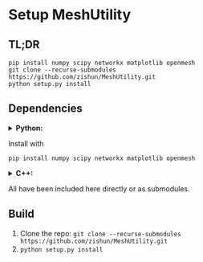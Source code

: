 # Setup MeshUtility

## TL;DR
```
pip install numpy scipy networkx matplotlib openmesh
git clone --recurse-submodules https://github.com/zishun/MeshUtility.git
python setup.py install
```

## Dependencies

<details>
<summary>
<b>
Python:
</b>
</summary>

* numpy
* scipy
* networkx
* matplotlib
* openmesh

</details>


Install with 
```shell
pip install numpy scipy networkx matplotlib openmesh
```

<details>
<summary>
<b>
C++:
</b>
</summary>
* Eigen
* OpenMesh
* libigl
* geodesic: Danil Kirsanov's implementation of MMP algorithm.
* ShapeOp
</details>

All have been included here directly or as submodules.

## Build
1. Clone the repo: ```git clone --recurse-submodules https://github.com/zishun/MeshUtility.git```
2. ```python setup.py install```
